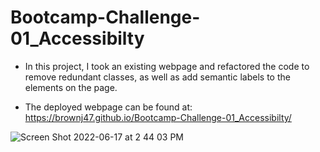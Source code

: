 # Bootcamp-Challenge-01_Accessibilty

* In this project, I took an existing webpage and refactored the code to remove redundant classes, as well as add semantic labels to the elements on the page.


* The deployed webpage can be found at: https://brownj47.github.io/Bootcamp-Challenge-01_Accessibilty/

![Screen Shot 2022-06-17 at 2 44 03 PM](https://user-images.githubusercontent.com/103863594/174405629-2d6cf280-2d57-4a7e-9f20-78ce80f261fe.png)
